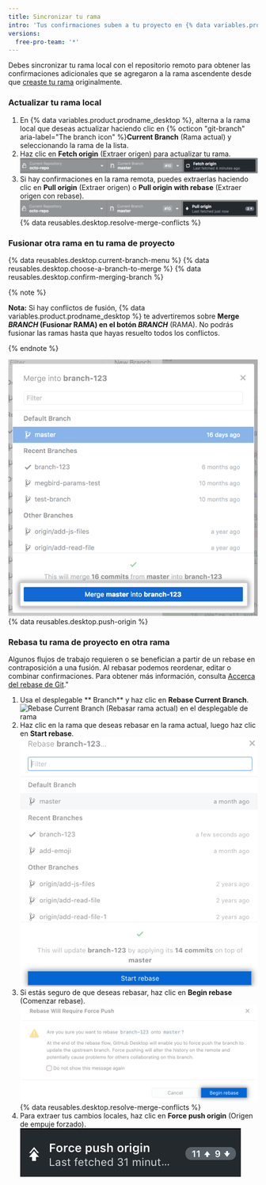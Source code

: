 ```yaml
---
title: Sincronizar tu rama
intro: 'Tus confirmaciones suben a tu proyecto en {% data variables.product.prodname_dotcom %}, puedes conservar una copia local del proyecto en sincronía con el repositorio remoto.'
versions:
  free-pro-team: '*'
---
```


Debes sincronizar tu rama local con el repositorio remoto para obtener las confirmaciones adicionales que se agregaron a la rama ascendente desde que [creaste tu rama](/desktop/guides/contributing-to-projects/managing-branches) originalmente.

### Actualizar tu rama local

1. En {% data variables.product.prodname_desktop %}, alterna a la rama local que deseas actualizar haciendo clic en {% octicon "git-branch" aria-label="The branch icon" %}**Current Branch** (Rama actual) y seleccionando la rama de la lista.
2. Haz clic en **Fetch origin** (Extraer origen) para actualizar tu rama. ![El botón Fetch origin (Buscar origen)](/assets/images/help/desktop/fetch-button.png)
3. Si hay confirmaciones en la rama remota, puedes extraerlas haciendo clic en **Pull origin** (Extraer origen) o **Pull origin with rebase** (Extraer origen con rebase). ![El botón Pull origin (Extraer origen)](/assets/images/help/desktop/pull-button.png)
{% data reusables.desktop.resolve-merge-conflicts %}

### Fusionar otra rama en tu rama de proyecto

{% data reusables.desktop.current-branch-menu %}
{% data reusables.desktop.choose-a-branch-to-merge %}
{% data reusables.desktop.confirm-merging-branch %}

   {% note %}

   **Nota:** Si hay conflictos de fusión, {% data variables.product.prodname_desktop %} te advertiremos sobre **Merge <em>BRANCH</em> (Fusionar RAMA) en el botón <em>BRANCH</em>** (RAMA). No podrás fusionar las ramas hasta que hayas resuelto todos los conflictos.

   {% endnote %}

   ![El botón Merge (Fusionar)](/assets/images/help/desktop/merge-branch-button.png)
{% data reusables.desktop.push-origin %}

### Rebasa tu rama de proyecto en otra rama
Algunos flujos de trabajo requieren o se benefician a partir de un rebase en contraposición a una fusión. Al rebasar podemos reordenar, editar o combinar confirmaciones. Para obtener más información, consulta [Accerca del rebase de Git](/articles/about-git-rebase)."

1. Usa el desplegable ** Branch** y haz clic en **Rebase Current Branch**. ![Rebase Current Branch (Rebasar rama actual) en el desplegable de rama](/assets/images/help/desktop/rebase-current-branch.png)
2. Haz clic en la rama que deseas rebasar en la rama actual, luego haz clic en **Start rebase**. ![Botón Start rebase (Iniciar rebase)](/assets/images/help/desktop/start-rebase-button.png)
3. Si estás seguro de que deseas rebasar, haz clic en **Begin rebase** (Comenzar rebase). ![Botón Begin rebase (Comenzar rebase)](/assets/images/help/desktop/begin-rebase-button.png)
{% data reusables.desktop.resolve-merge-conflicts %}
4. Para extraer tus cambios locales, haz clic en **Force push origin** (Origen de empuje forzado). ![Origen de empuje forzado](/assets/images/help/desktop/force-push-origin.png)
